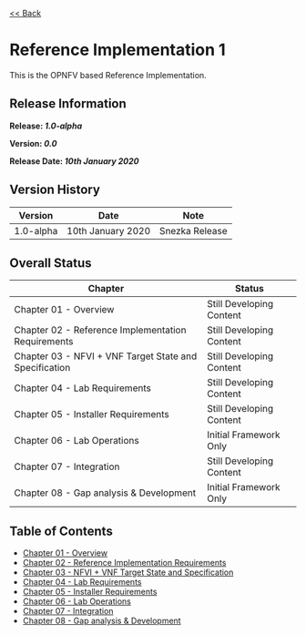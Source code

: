 [<< Back](../)

# Reference Implementation 1

This is the OPNFV based Reference Implementation. 

## Release Information
**Release: _1.0-alpha_**

**Version: _0.0_**

**Release Date: _10th January 2020_**

## Version History

| Version | Date | Note
| --- | --- | --- |
| 1.0-alpha | 10th January 2020 | Snezka Release|


## Overall Status

| Chapter | Status |
| --- | --- |
| Chapter 01 - Overview                                  | Still Developing Content |
| Chapter 02 - Reference Implementation Requirements     | Still Developing Content |
| Chapter 03 - NFVI + VNF Target State and Specification | Still Developing Content |
| Chapter 04 - Lab Requirements                          | Still Developing Content |
| Chapter 05 - Installer Requirements                    | Still Developing Content |
| Chapter 06 - Lab Operations                            | Initial Framework Only |
| Chapter 07 - Integration                               | Still Developing Content |
| Chapter 08 - Gap analysis & Development                | Initial Framework Only |


## Table of Contents
* [Chapter 01 - Overview](chapters/chapter01.md)
* [Chapter 02 - Reference Implementation Requirements](chapters/chapter02.md)
* [Chapter 03 - NFVI + VNF Target State and Specification](chapters/chapter03.md)
* [Chapter 04 - Lab Requirements ](chapters/chapter04.md)
* [Chapter 05 - Installer Requirements](chapters/chapter05.md)
* [Chapter 06 - Lab Operations](chapters/chapter06.md)
* [Chapter 07 - Integration](chapters/chapter07.md)
* [Chapter 08 - Gap analysis & Development](chapters/chapter08.md)
